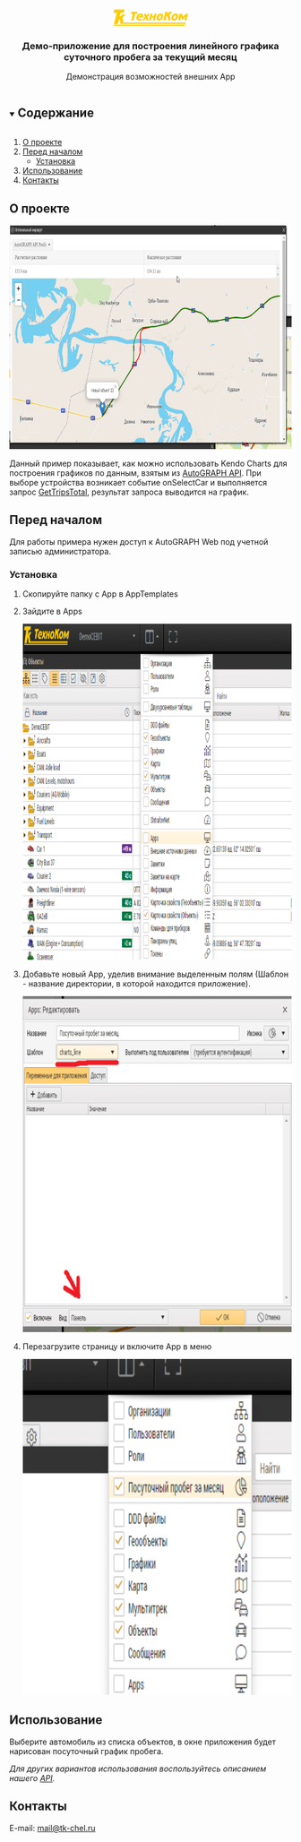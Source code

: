 <br />
<p align="center">
  <a href="https://www.tk-nav.ru/">
    <img src="img/logo_TK_big_ru.png" alt="Logo" width="133" height="29">
  </a>

<h3 align="center">Демо-приложение для построения линейного графика суточного пробега за текущий месяц</h3>

  <p align="center"> 
        Демонстрация возможностей внешних App
</p>



<!-- TABLE OF CONTENTS -->
<details open="open">
  <summary><h2 style="display: inline-block">Содержание</h2></summary>
  <ol>
    <li>
      <a href="#о-проекте">О проекте</a>
    </li>
    <li>
      <a href="#перед-началом">Перед началом</a>
      <ul>
        <li><a href="#установка">Установка</a></li>
      </ul>
    </li>
    <li><a href="#использование">Использование</a></li>
    <li><a href="#контакты">Контакты</a></li>
  </ol>
</details>

## О проекте

<img src="img/screen.png" alt="Пример" width="800" height="400">

Данный пример показывает, как можно использовать Kendo Charts для построения графиков по данным, взятым из  [AutoGRAPH
API](https://wiki.tk-chel.ru/index.php/AutoGRAPH.NET_Service_Methods).
При выборе устройства возникает событие <bold>onSelectCar</bold> и выполняется запрос <a href="https://wiki.tk-chel.ru/index.php/AutoGRAPH.NET_Service_GetTrips">GetTripsTotal</a>, результат запроса выводится на график.

## Перед началом

Для работы примера нужен доступ к AutoGRAPH Web под учетной записью администратора.

### Установка

1. Скопируйте папку с App в AppTemplates
   
2. Зайдите в Apps
   
    <img src="img/menu-apps.png" alt="Меню" width="800" height="600">

3. Добавьте новый App, уделив внимание выделенным полям (Шаблон - название директории, в которой находится приложение).

    <img src="img/adding-app.png" alt="Меню" width="800" height="600">

3. Перезагрузите страницу и включите App в меню

    <img src="img/app-in-menu.png" alt="Меню" width="800" height="600">

<!-- USAGE EXAMPLES -->

## Использование

Выберите автомобиль из списка объектов, в окне приложения будет нарисован посуточный график пробега. 

_Для других вариантов использования воспользуйтесь описанием нашего [API](https://wiki.tk-chel.ru/index.php/AutoGRAPH.NET_Service_Methods)._

<!-- CONTACT -->

## Контакты

E-mail: <a href="mailto:mail@tk-chel.ru">mail@tk-chel.ru</a>
